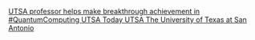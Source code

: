 [UTSA professor helps make breakthrough achievement in #QuantumComputing   UTSA Today   UTSA   The University of Texas at San Antonio](https://qi.tc/qi/118505)